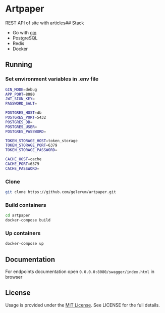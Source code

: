 # Artpaper
REST API of site with articles## Stack
- Go with [gin](https://github.com/gin-gonic/gin)
- PostgreSQL
- Redis
- Docker
## Running
### Set environment variables in .env file
```bash
GIN_MODE=debug
APP_PORT=8080
JWT_SIGN_KEY=
PASSWORD_SALT=

POSTGRES_HOST=db
POSTGRES_PORT=5432
POSTGRES_DB=
POSTGRES_USER=
POSTGRES_PASSWORD=

TOKEN_STORAGE_HOST=token_storage
TOKEN_STORAGE_PORT=6379
TOKEN_STORAGE_PASSWORD=

CACHE_HOST=cache
CACHE_PORT=6379
CACHE_PASSWORD=
```
### Clone
```bash
git clone https://github.com/gelerum/artpaper.git
```
### Build containers
```bash
cd artpaper
docker-compose build
```
### Up containers
```bash
docker-compose up
```
## Documentation
For endpoints documentation open `0.0.0.0:8080/swagger/index.html` in browser
## License
Usage is provided under the [MIT License](https://opensource.org/licenses/mit-license.php). See LICENSE for the full details.
